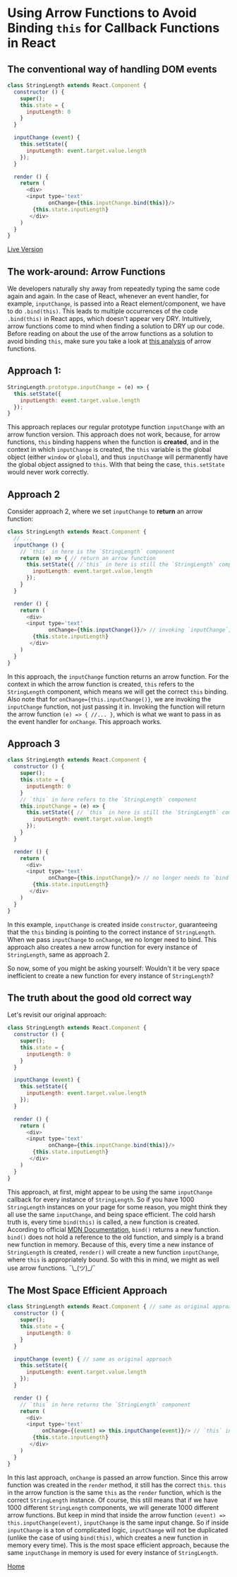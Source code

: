 # Using Arrow Functions to Avoid Binding `this` for Callback Functions in React

## The conventional way of handling DOM events

```javascript
class StringLength extends React.Component {
  constructor () {
    super();
    this.state = {
      inputLength: 0
    }
  }

  inputChange (event) {
    this.setState({
      inputLength: event.target.value.length
    });
  }

  render () {
    return (
      <div>
      <input type='text'
             onChange={this.inputChange.bind(this)}/>
        {this.state.inputLength}
       </div>
    )
  }
}
```

[Live Version][demo]

[demo]: https://codepen.io/khaivubui/full/JygGKZ/

## The work-around: Arrow Functions

We developers naturally shy away from repeatedly typing the same code again and again. In the case of React, whenever an event handler, for example, `inputChange`, is passed into a React element/component, we have to do `.bind(this)`. This leads to multiple occurrences of the code `.bind(this)` in React apps, which doesn't appear very DRY. Intuitively, arrow functions come to mind when finding a solution to DRY up our code. Before reading on about the use of the arrow functions as a solution to avoid binding `this`, make sure you take a look at [this analysis][js-arrow-this] of arrow functions.

[js-arrow-this]: ../javascript/arrow_and_this.md

## Approach 1:

```javascript
StringLength.prototype.inputChange = (e) => {
  this.setState({
    inputLength: event.target.value.length
  });
}
```

This approach replaces our regular prototype function `inputChange` with an arrow function version. This approach does not work, because, for arrow functions, `this` binding happens when the function is __created__, and in the context in which `inputChange` is created, the `this` variable is the global object (either `window` or `global`), and thus `inputChange` will permanently have the global object assigned to `this`. With that being the case, `this.setState` would never work correctly.

## Approach 2

Consider approach 2, where we set `inputChange` to __return__ an arrow function:
```javascript
class StringLength extends React.Component {
  // ...
  inputChange () {
    // `this` in here is the `StringLength` component
    return (e) => { // return an arrow function
      this.setState({ //`this` in here is still the `StringLength` component
        inputLength: event.target.value.length
      });
    }
  }

  render () {
    return (
      <div>
      <input type='text'
             onChange={this.inputChange()}/> // invoking `inputChange`, which returns an arrow function whose `this` is permanently bound
        {this.state.inputLength}
       </div>
    )
  }
}
```

In this approach, the `inputChange` function returns an arrow function. For the context in which the arrow function is created, `this` refers to the `StringLength` component, which means we will get the correct `this` binding. Also note that for `onChange={this.inputChange()}`, we are invoking the `inputChange` function, not just passing it in. Invoking the function will return the arrow function `(e) => { //... }`, which is what we want to pass in as the event handler for `onChange`. This approach works.

## Approach 3

```javascript
class StringLength extends React.Component {
  constructor () {
    super();
    this.state = {
      inputLength: 0
    }
    // `this` in here refers to the `StringLength` component
    this.inputChange = (e) => {
      this.setState({ // `this` in here is still the `StringLength` component
        inputLength: event.target.value.length
      });
    }
  }

  render () {
    return (
      <div>
      <input type='text'
             onChange={this.inputChange}/> // no longer needs to `bind`, since arrow functions have `this` permanently bound at time of creation
        {this.state.inputLength}
       </div>
    )
  }
}
```

In this example, `inputChange` is created inside `constructor`, guaranteeing that the `this` binding is pointing to the correct instance of `StringLength`. When we pass `inputChange` to `onChange`, we no longer need to bind. This approach also creates a new arrow function for every instance of `StringLength`, same as approach 2.

So now, some of you might be asking yourself: Wouldn't it be very space inefficient to create a new function for every instance of `StringLength`?

## The truth about the good old correct way

Let's revisit our original approach:

```javascript
class StringLength extends React.Component {
  constructor () {
    super();
    this.state = {
      inputLength: 0
    }
  }

  inputChange (event) {
    this.setState({
      inputLength: event.target.value.length
    });
  }

  render () {
    return (
      <div>
      <input type='text'
             onChange={this.inputChange.bind(this)}/>
        {this.state.inputLength}
       </div>
    )
  }
}
```

This approach, at first, might appear to be using the same `inputChange` callback for every instance of `StringLength`. So if you have 1000 `StringLength` instances on your page for some reason, you might think they all use the same `inputChange`, and being space efficient. The cold harsh truth is, every time `bind(this)` is called, a new function is created. According to official [MDN Documentation][mdn-bind], `bind()` returns a new function. `bind()` does not hold a reference to the old function, and simply is a brand new function in memory. Because of this, every time a new instance of `StringLength` is created, `render()` will create a new function `inputChange`, where `this` is appropriately bound. So with this in mind, we might as well use arrow functions. ¯\\\_(ツ)_/¯

## The Most Space Efficient Approach

```javascript
class StringLength extends React.Component { // same as original approach
  constructor () {
    super();
    this.state = {
      inputLength: 0
    }
  }

  inputChange (event) { // same as original approach
    this.setState({
      inputLength: event.target.value.length
    });
  }

  render () {
    // `this` in here returns the `StringLength` component
    return (
      <div>
      <input type='text'
           onChange={(event) => this.inputChange(event)}/> // `this` in the arrow function is the same as the surrounding environment, which is the correct `StringLength` component
        {this.state.inputLength}
       </div>
    )
  }
}
```

In this last approach, `onChange` is passed an arrow function. Since this arrow function was created in the `render` method, it still has the correct `this`. `this` in the arrow function is the same `this` as the `render` function, which is the correct `StringLength` instance. Of course, this still means that if we have 1000 different `StringLength` components, we will generate 1000 different arrow functions. But keep in mind that inside the arrow function `(event) => this.inputChange(event)`, `inputChange` is the same input change. So if inside `inputChange` is a ton of complicated logic, `inputChange` will not be duplicated (unlike the case of using `bind(this)`, which creates a new function in memory every time). This is the most space efficient approach, because the same `inputChange` in memory is used for every instance of `StringLength`.

[Home][home]

[home]: ../README.md
[mdn-bind]: https://developer.mozilla.org/en-US/docs/Web/JavaScript/Reference/Global_Objects/Function/bind
